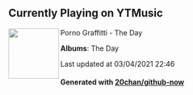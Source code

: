 ## Currently Playing on YTMusic

[<img align="left" width="100" src="https://lh3.googleusercontent.com/n4XkGilgkprI59OxqDwaypbpy6ur_wGEJWpnNqGAbNGkqHxNPi8-zB12rew5DOUVDDKvXDu9Fx_7-cLL">](https://music.youtube.com/watch?v=N8wfYwSDTa4)

Porno Graffitti - The Day

**Albums**: The Day

Last updated at 03/04/2021 22:46

#### Generated with [20chan/github-now](https://github.com/20chan/github-now)


<!--
**20chan/20chan** is a ✨ _special_ ✨ repository because its `README.md` (this file) appears on your GitHub profile.

Here are some ideas to get you started:

- 🔭 I’m currently working on ...
- 🌱 I’m currently learning ...
- 👯 I’m looking to collaborate on ...
- 🤔 I’m looking for help with ...
- 💬 Ask me about ...
- 📫 How to reach me: ...
- 😄 Pronouns: ...
- ⚡ Fun fact: ...
-->
